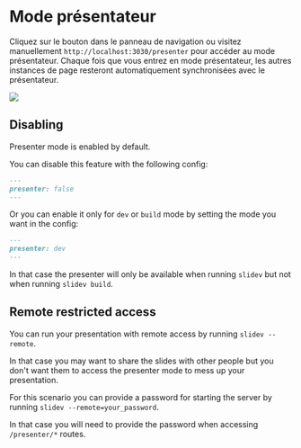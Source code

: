 # Mode présentateur

Cliquez sur le bouton <carbon-user-speaker class="inline-icon-btn"/> dans le panneau de navigation ou visitez manuellement `http://localhost:3030/presenter` pour accéder au mode présentateur. Chaque fois que vous entrez en mode présentateur, les autres instances de page resteront automatiquement synchronisées avec le présentateur.

![](/screenshots/presenter-mode.png)

## Disabling

Presenter mode is enabled by default.

You can disable this feature with the following config:

```md
---
presenter: false
---
```

Or you can enable it only for `dev` or `build` mode by setting the mode you want in the config:
```md
---
presenter: dev
---
```
In that case the presenter will only be available when running `slidev` but not when running `slidev build`.

## Remote restricted access

You can run your presentation with remote access by running `slidev --remote`.

In that case you may want to share the slides with other people but you don't want them to access the presenter mode to mess up your presentation.

For this scenario you can provide a password for starting the server by running `slidev --remote=your_password`.

In that case you will need to provide the password when accessing `/presenter/*` routes.
